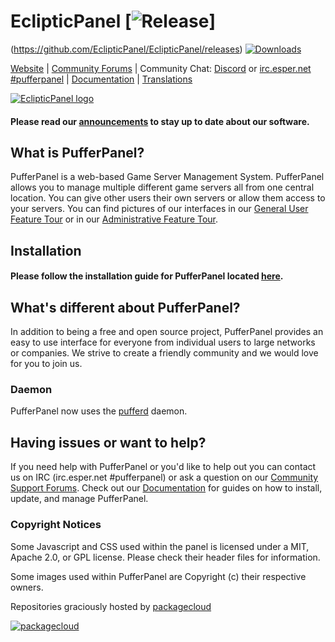 # EclipticPanel [![Release](https://img.shields.io/badge/release-v.1.0-green.svg)]
(https://github.com/EclipticPanel/EclipticPanel/releases) [![Downloads](https://img.shields.io/github/downloads/PufferPanel/PufferPanel/total.svg?maxAge=3600)](https://github.com/EclipticPanel/EclipticPanel/releases)

[Website](http://pufferpanel.com) |
[Community Forums](https://community.pufferpanel.com) |
Community Chat: [Discord](https://discord.gg/YwUXaD6) or [irc.esper.net #pufferpanel](https://webchat.esper.net/?nick=&channels=pufferpanel) |
[Documentation](http://www.pufferpanel.com/docs) |
[Translations](https://www.transifex.com/pufferpanel/pufferpanel/)

[![EclipticPanel logo](https://i.imgur.com/YzcYycf.png "EclipticPanel")](https://bicode.host)

#### Please read our [announcements](https://community.pufferpanel.com/category/1/announcements) to stay up to date about our software.

## What is PufferPanel?
PufferPanel is a web-based Game Server Management System. PufferPanel allows you to manage multiple different game servers all from one central location. You can give other users their own servers or allow them access to your servers. You can find pictures of our interfaces in our [General User Feature Tour](http://www.pufferpanel.com/docs/general-user-feature-tour) or in our [Administrative Feature Tour](http://www.pufferpanel.com/docs/administrative-feature-tour).

## Installation
#### Please follow the installation guide for PufferPanel located [here](http://www.pufferpanel.com/docs/getting-started).

## What's different about PufferPanel?
In addition to being a free and open source project, PufferPanel provides an easy to use interface for everyone from individual users to large networks or companies. We strive to create a friendly community and we would love for you to join us.

### Daemon
PufferPanel now uses the [pufferd](https://github.com/PufferPanel/pufferd) daemon.

## Having issues or want to help?
If you need help with PufferPanel or you'd like to help out you can contact us on IRC (irc.esper.net #pufferpanel) or ask a question on our [Community Support Forums](https://community.pufferpanel.com). Check out our [Documentation](http://www.pufferpanel.com/docs) for guides on how to install, update, and manage PufferPanel.

### Copyright Notices
Some Javascript and CSS used within the panel is licensed under a MIT, Apache 2.0, or GPL license. Please check their header files for information.

Some images used within PufferPanel are Copyright (c) their respective owners.

Repositories graciously hosted by [packagecloud](https://packagecloud.io)

[![packagecloud](https://packagecloud.io/images/packagecloud-badge.png)](https://packagecloud.io)
